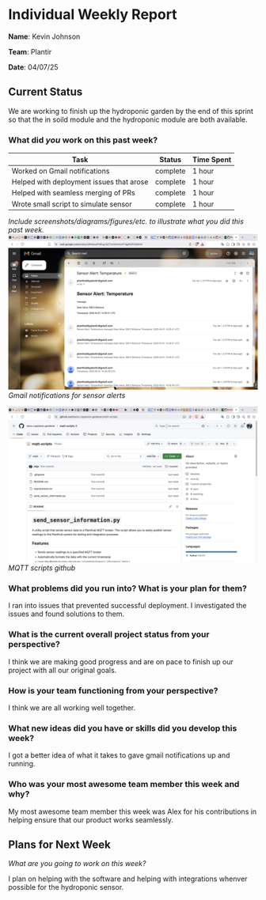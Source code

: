 # Individual Weekly Report

**Name**: Kevin Johnson

**Team**: Plantir

**Date**: 04/07/25

## Current Status

We are working to finish up the hydroponic garden by the end of this sprint so that the in soild module and the hydroponic module
are both available.

### What did _you_ work on this past week?

| Task | Status | Time Spent | 
| ---- | ------ | ---------- |
|  Worked on Gmail notifications   |   complete     |   1 hour  |
|   Helped with deployment issues that arose   |    complete    |     1 hour      |
|   Helped with seamless merging of PRs   |    complete    |     1 hour      |
|   Wrote small script to simulate sensor   |    complete    |     1 hour      |

*Include screenshots/diagrams/figures/etc. to illustrate what you did this past week.*
![Gmail Notifications](./assets/gmail_notifications.png)
*Gmail notifications for sensor alerts*

![MQTT scripts github](./assets/mqtt_scripts_github.png)
*MQTT scripts github*

### What problems did you run into? What is your plan for them?

I ran into issues that prevented successful deployment. I investigated the issues and found solutions to them.

### What is the current overall project status from your perspective? 

I think we are making good progress and are on pace to finish up our project with all our original goals.

### How is your team functioning from your perspective?

I think we are all working well together.

### What new ideas did you have or skills did you develop this week?

I got a better idea of what it takes to gave gmail notifications up and running.

### Who was your most awesome team member this week and why?

My most awesome team member this week was Alex for his contributions in helping ensure that our product works seamlessly.

## Plans for Next Week

*What are you going to work on this week?*

I plan on helping with the software and helping with integrations whenver possible for the hydroponic sensor.
